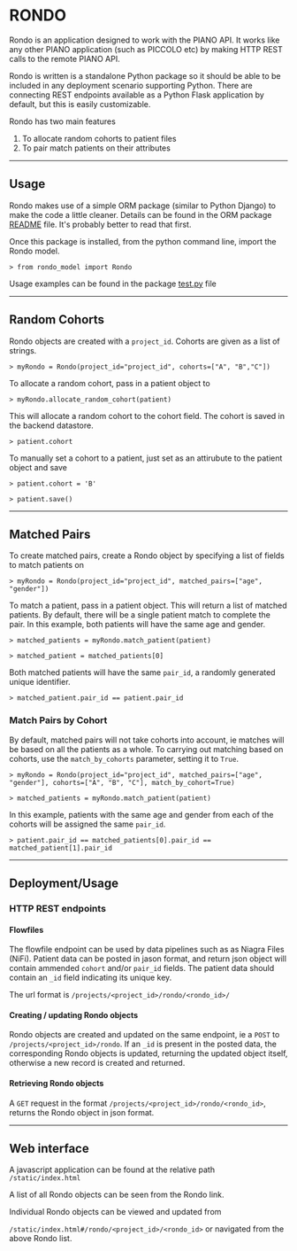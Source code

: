 # RONDO 

Rondo is an application designed to work with the PIANO API. It works like any other PIANO application (such as PICCOLO etc) by making HTTP REST calls to the remote PIANO API. 

Rondo is written is a standalone Python package so it should be able to be included in any deployment scenario supporting Python. There are connecting REST endpoints available as a Python Flask application by default, but this is easily customizable. 

Rondo has two main features

1. To allocate random cohorts to patient files
2. To pair match patients on their attributes

---

## Usage
Rondo makes use of a simple ORM package (similar to Python Django) to make the code a little cleaner. Details can be found in the ORM package [README](rondo/orm/README.md) file. It's probably better to read that first. 

Once this package is installed, from the python command line, import the Rondo model. 

``> from rondo_model import Rondo``

Usage examples can be found in the package [test.py](rondo/test/test.py) file

---

## Random Cohorts
Rondo objects are created with a ``project_id``. Cohorts are given as a list of strings.

``> myRondo = Rondo(project_id="project_id", cohorts=["A", "B","C"]) ``

To allocate a random cohort, pass in a patient object to 

``> myRondo.allocate_random_cohort(patient)``

This will allocate a random cohort to the cohort field. The cohort is saved in the backend datastore.

``> patient.cohort ``

To manually set a cohort to a patient, just set as an attirubute to the patient object and save

``> patient.cohort = 'B'``

``> patient.save()``

---

## Matched Pairs

To create matched pairs, create a Rondo object by specifying a list of fields to match patients on

``> myRondo = Rondo(project_id="project_id", matched_pairs=["age", "gender"])``

To match a patient, pass in a patient object. This will return a list of matched patients. By default, there will be a single patient match to complete the pair. In this example, both patients will have the same age and gender.

``> matched_patients = myRondo.match_patient(patient)``

``> matched_patient = matched_patients[0]``

Both matched patients will have the same ``pair_id``, a randomly generated unique identifier.

``> matched_patient.pair_id == patient.pair_id ``

### Match Pairs by Cohort

By default, matched pairs will not take cohorts into account, ie matches will be based on all the patients as a whole. To carrying out matching based on cohorts, use the ``match_by_cohorts`` parameter, setting it to ``True``. 

``> myRondo = Rondo(project_id="project_id", matched_pairs=["age", "gender"], cohorts=["A", "B", "C"], match_by_cohort=True)``

``> matched_patients = myRondo.match_patient(patient)``

In this example, patients with the same age and gender from each of the cohorts will be assigned the same ``pair_id``. 

``> patient.pair_id == matched_patients[0].pair_id == matched_patient[1].pair_id``

---

## Deployment/Usage

### HTTP REST endpoints

#### Flowfiles 
The flowfile endpoint can be used by data pipelines such as as Niagra Files (NiFi). Patient data can be posted in jason format, and return json object will contain ammended ``cohort`` and/or ``pair_id`` fields. The patient data should contain an ``_id`` field indicating its unique key. 

The url format is  ``/projects/<project_id>/rondo/<rondo_id>/`` 

#### Creating / updating Rondo objects

Rondo objects are created and updated on the same endpoint, ie a ``POST`` to
``/projects/<project_id>/rondo``. If an ``_id`` is present in the posted data, the corresponding Rondo
objects is updated, returning the updated object itself, otherwise a new record is created and returned. 

#### Retrieving Rondo objects

A ``GET`` request in the format ``/projects/<project_id>/rondo/<rondo_id>``, returns the Rondo object in json format.

---

## Web interface

A javascript application can be found at the relative path 
``/static/index.html``

A list of all Rondo objects can be seen from the Rondo link.

Individual Rondo objects can be viewed and updated from 

``/static/index.html#/rondo/<project_id>/<rondo_id>`` or navigated from the above Rondo list. 






